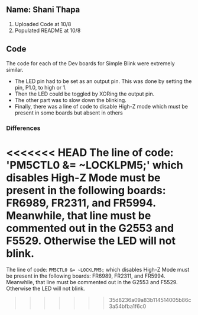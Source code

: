 ## Name: Shani Thapa 
1. Uploaded Code at 10/8
2. Populated README at 10/8

## Code 
The code for each of the Dev boards for Simple Blink were extremely similar. 
* The LED pin had to be set as an output pin. This was done by setting the pin, P1.0, to high or 1. 
* Then the LED could be toggled by XORing the output pin.  
* The other part was to slow down the blinking. 
* Finally, there was a line of code to disable High-Z mode which must be present in some boards but absent in others

### Differences
<<<<<<< HEAD
The line of code: 'PM5CTL0 &= ~LOCKLPM5;' which disables High-Z Mode must be present in the following boards: FR6989, FR2311, and FR5994. Meanwhile, that line must be commented out in the G2553 and F5529. Otherwise the LED will not blink.  
=======
The line of code: `PM5CTL0 &= ~LOCKLPM5;` which disables High-Z Mode must be present in the following boards: FR6989, FR2311, and FR5994. Meanwhile, that line must be commented out in the G2553 and F5529. Otherwise the LED will not blink.  
>>>>>>> 35d8236a09a83b114514005b86c3a54bfba1f6c0
